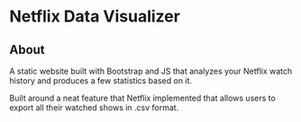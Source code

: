# Netflix Data Visualizer

## About

A static website built with Bootstrap and JS that analyzes your Netflix watch history and produces a few statistics based on it.

Built around a neat feature that Netflix implemented that allows users to export all their watched shows in .csv format.

